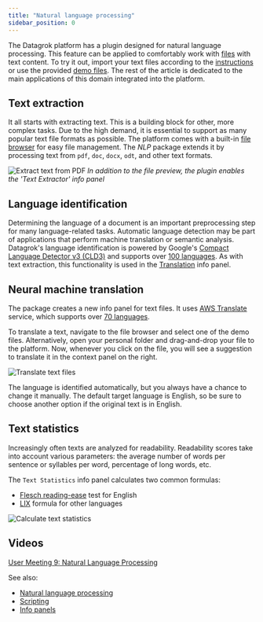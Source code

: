 ```yaml
---
title: "Natural language processing"
sidebar_position: 0
---
```


The Datagrok platform has a plugin designed for natural language processing. This feature
can be applied to comfortably work with [files](../../access/file-shares.mdx) with text content.
To try it out, import your text files according to the [instructions](../../access/file-shares.mdx)
or use the provided [demo files](https://public.datagrok.ai/files/demo.testjobs.files.demofiles/nlp).
The rest of the article is dedicated to the main applications of this domain integrated into the platform.

## Text extraction

It all starts with extracting text. This is a building block for other, more
complex tasks. Due to the high demand, it is essential to support as many
popular text file formats as possible. The platform comes with a built-in
[file browser](../../access/file-shares.mdx#file-manager) for easy file management.
The *NLP* package extends it by processing text from `pdf`, `doc`, `docx`, `odt`, and other text formats.

![Extract text from PDF](./images/nlp-text-extraction.gif)
*In addition to the file preview, the plugin enables the 'Text Extractor' info panel*

## Language identification

Determining the language of a document is an important preprocessing step for
many language-related tasks. Automatic language detection may be part of
applications that perform machine translation or semantic analysis. Datagrok's
language identification is powered by Google's [Compact Language Detector v3 (CLD3)](https://github.com/google/cld3)
and supports over [100 languages](https://github.com/google/cld3#supported-languages).
As with text extraction, this functionality is used in the [Translation](#neural-machine-translation) info panel.

## Neural machine translation

The package creates a new info panel for text files. It uses [AWS Translate](https://aws.amazon.com/translate/) service,
which supports over [70 languages](https://docs.aws.amazon.com/translate/latest/dg/what-is.html#what-is-languages).

To translate a text, navigate to the file browser and select one of the demo files.
Alternatively, open your personal folder and drag-and-drop your file to the platform.
Now, whenever you click on the file, you will see a suggestion to translate it in the context panel on the right.

![Translate text files](./images/nlp-machine-translation.gif)

The language is identified automatically, but you always have a chance to change it manually.
The default target language is English, so be sure to choose another option if the original text is in English.

## Text statistics

Increasingly often texts are analyzed for readability. Readability scores take
into account various parameters: the average number of words per sentence or
syllables per word, percentage of long words, etc.

The `Text Statistics` info panel calculates two common formulas:

* [Flesch reading-ease](https://en.wikipedia.org/wiki/Flesch%E2%80%93Kincaid_readability_tests) test for English
* [LIX](https://en.wikipedia.org/wiki/Lix_(readability_test)) formula for other languages

![Calculate text statistics](./images/nlp-text-statistics.gif)

## Videos

[User Meeting 9: Natural Language Processing](https://www.youtube.com/watch?v=GM3XixUFFUs&t=94s)

See also:

* [Natural language processing](https://en.wikipedia.org/wiki/Natural_language_processing)
* [Scripting](../../compute/scripting.md)
* [Info panels](../../discover/info-panels.md)
